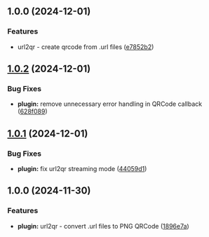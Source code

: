 ## 1.0.0 (2024-12-01)


### Features

* url2qr - create qrcode from .url files ([e7852b2](https://github.com/IT-Service-NPM/gulp-file2qr/commit/e7852b248879eceab989449bd325052b10a4db52))

## [1.0.2](https://github.com/IT-Service-NPM/gulp-file2qr/compare/v1.0.1...v1.0.2) (2024-12-01)


### Bug Fixes

* **plugin:** remove unnecessary error handling in QRCode callback ([628f089](https://github.com/IT-Service-NPM/gulp-file2qr/commit/628f08931a04975e8db101a5f52c6bc335169bc6))

## [1.0.1](https://github.com/IT-Service-NPM/gulp-file2qr/compare/v1.0.0...v1.0.1) (2024-12-01)


### Bug Fixes

* **plugin:** fix url2qr streaming mode ([44059d1](https://github.com/IT-Service-NPM/gulp-file2qr/commit/44059d189fdbfb403a610e27a0b6b91496bf56f4))

## 1.0.0 (2024-11-30)


### Features

* **plugin:** url2qr - convert .url files to PNG QRCode ([1896e7a](https://github.com/IT-Service-NPM/gulp-file2qr/commit/1896e7a799c9a824d06e97968ce59887747e3735))

